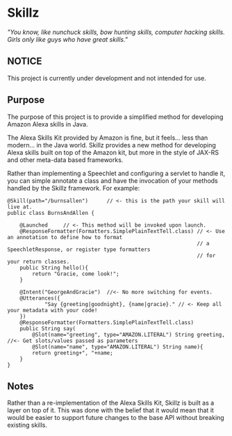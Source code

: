 Skillz
======

_"You know, like nunchuck skills, bow hunting skills, computer hacking skills. 
Girls only like guys who have great skills."_


NOTICE
------

This project is currently under development and not intended for use.


Purpose
-------

The purpose of this project is to provide a simplified method for developing Amazon Alexa skills in
Java.

The Alexa Skills Kit provided by Amazon is fine, but it feels... less than modern... in the Java world.
Skillz provides a new method for developing Alexa skills built on top of the Amazon kit, but more in the
style of JAX-RS and other meta-data based frameworks.

Rather than implementing a Speechlet and configuring a servlet to handle it, you can simple annotate a class
and have the invocation of your methods handled by the Skillz framework. For example:

```
@Skill(path="/burnsallen")      // <- this is the path your skill will live at.
public class BurnsAndAllen {

    @Launched     // <- This method will be invoked upon launch.
    @ResponseFormatter(Formatters.SimplePlainTextTell.class) // <- Use an annotation to define how to format
                                                             // a SpeechletResponse, or register type formatters
                                                             // for your return classes.
    public String hello(){
        return "Gracie, come look!";
    }

    @Intent("GeorgeAndGracie")  //<- No more switching for events.
    @Utterances({
            "Say {greeting|goodnight}, {name|gracie}." // <- Keep all your metadata with your code!
    })
    @ResponseFormatter(Formatters.SimplePlainTextTell.class)
    public String say(
        @Slot(name="greeting", type="AMAZON.LITERAL") String greeting, //<- Get slots/values passed as parameters
        @Slot(name="name", type="AMAZON.LITERAL") String name){
        return greeting+", "+name;
    }
}
```

Notes
-----

Rather than a re-implementation of the Alexa Skills Kit, Skillz is built as a layer on top
of it. This was done with the belief that it would mean that it would be easier to support
future changes to the base API without breaking existing skills. 





